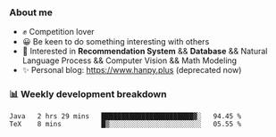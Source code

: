 ### About me

- ✊ Competition lover
- 😀 Be keen to do something interesting with others
- 🎈 Interested in **Recommendation System** && **Database** && Natural Language Process && Computer Vision && Math Modeling
- ✨ Personal blog: https://www.hanpy.plus (deprecated now)


### 📊 Weekly development breakdown
<!--START_SECTION:waka-->

```txt
Java   2 hrs 29 mins   ███████████████████████▓░   94.45 %
TeX    8 mins          █▒░░░░░░░░░░░░░░░░░░░░░░░   05.55 %
```

<!--END_SECTION:waka-->
